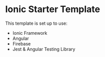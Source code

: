 # Ionic Starter Template

This template is set up to use:

- Ionic Framework
- Angular
- Firebase
- Jest & Angular Testing Library
